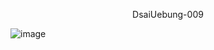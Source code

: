 <p align="center"> DsaiUebung-009 </p>

![image](https://github.com/user-attachments/assets/041efe65-0f24-4129-847c-f0ffbca025cf)
